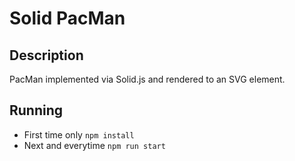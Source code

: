 # Solid PacMan

## Description
PacMan implemented via Solid.js and rendered to an SVG element.

## Running
- First time only `npm install`
- Next and everytime `npm run start`
